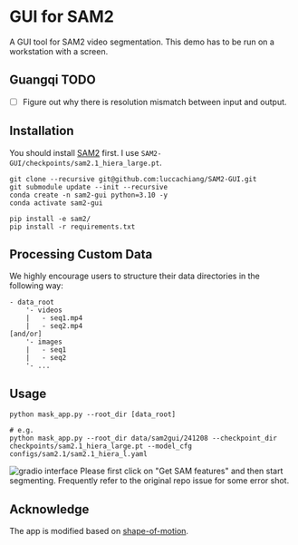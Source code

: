 # GUI for SAM2
A GUI tool for SAM2 video segmentation. This demo has to be run on a workstation with a screen.

## Guangqi TODO
- [ ] Figure out why there is resolution mismatch between input and output.

## Installation
You should install [SAM2](https://github.com/facebookresearch/segment-anything-2?tab=readme-ov-file) first.
I use `SAM2-GUI/checkpoints/sam2.1_hiera_large.pt`.
```
git clone --recursive git@github.com:luccachiang/SAM2-GUI.git
git submodule update --init --recursive
conda create -n sam2-gui python=3.10 -y
conda activate sam2-gui

pip install -e sam2/
pip install -r requirements.txt
```

## Processing Custom Data

We highly encourage users to structure their data directories in the following way:
```
- data_root
    '- videos
    |   - seq1.mp4
    |   - seq2.mp4
[and/or]
    '- images
    |   - seq1
    |   - seq2
    '- ...
```
## Usage
```
python mask_app.py --root_dir [data_root]

# e.g.
python mask_app.py --root_dir data/sam2gui/241208 --checkpoint_dir checkpoints/sam2.1_hiera_large.pt --model_cfg configs/sam2.1/sam2.1_hiera_l.yaml
```
![gradio interface](asset/gradio_interface.png)
Please first click on "Get SAM features" and then start segmenting. Frequently refer to the original repo issue for some error shot.

## Acknowledge
The app is modified based on [shape-of-motion](https://github.com/vye16/shape-of-motion/?tab=readme-ov-file).